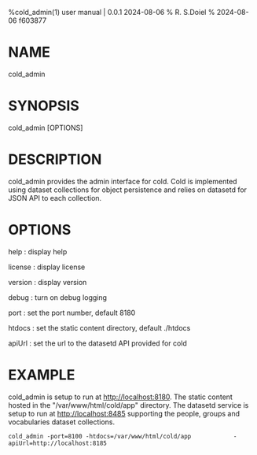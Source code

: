 %cold_admin(1) user manual | 0.0.1 2024-08-06
% R. S.Doiel
% 2024-08-06 f603877

# NAME

cold_admin

# SYNOPSIS

cold_admin [OPTIONS]

# DESCRIPTION

cold_admin provides the admin interface for cold. Cold is implemented using dataset collections
for object persistence and relies on datasetd for JSON API to each collection.

# OPTIONS


help
: display help

license
: display license

version
: display version

debug
: turn on debug logging

port
: set the port number, default 8180

htdocs
: set the static content directory, default ./htdocs

apiUrl
: set the url to the datasetd API provided for cold


# EXAMPLE

cold_admin is setup to run at <http://localhost:8180>. The static content hosted in
the "/var/www/html/cold/app" directory.  The datasetd service is setup to run at
<http://localhost:8485> supporting the people, groups and vocabularies dataset
collections.

~~~shell
cold_admin -port=8100 -htdocs=/var/www/html/cold/app            -apiUrl=http://localhost:8185
~~~


